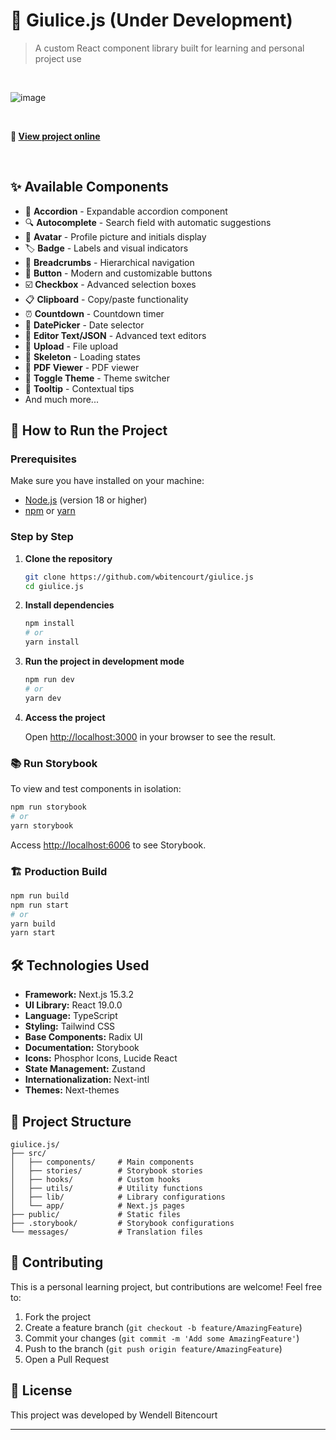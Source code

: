# 🚀 Giulice.js (Under Development)

> A custom React component library built for learning and personal project use

<br>

![image](https://github.com/user-attachments/assets/d002ccf7-b914-4cdb-9329-f98ff30b55d8)


<br>

**🔗 [View project online](https://withlove.wbitencourt.dev)**

<br>

## ✨ Available Components

- 🔘 **Accordion** - Expandable accordion component
- 🔍 **Autocomplete** - Search field with automatic suggestions
- 👤 **Avatar** - Profile picture and initials display
- 🏷️ **Badge** - Labels and visual indicators
- 🍞 **Breadcrumbs** - Hierarchical navigation
- 🔲 **Button** - Modern and customizable buttons
- ☑️ **Checkbox** - Advanced selection boxes
- 📋 **Clipboard** - Copy/paste functionality
- ⏰ **Countdown** - Countdown timer
- 📅 **DatePicker** - Date selector
- 📝 **Editor Text/JSON** - Advanced text editors
- 📁 **Upload** - File upload
- 🦴 **Skeleton** - Loading states
- 📄 **PDF Viewer** - PDF viewer
- 🔄 **Toggle Theme** - Theme switcher
- 💬 **Tooltip** - Contextual tips
- And much more...

## 🚀 How to Run the Project

### Prerequisites

Make sure you have installed on your machine:

- [Node.js](https://nodejs.org/) (version 18 or higher)
- [npm](https://www.npmjs.com/) or [yarn](https://yarnpkg.com/)

### Step by Step

1. **Clone the repository**

   ```bash
   git clone https://github.com/wbitencourt/giulice.js
   cd giulice.js
   ```

2. **Install dependencies**

   ```bash
   npm install
   # or
   yarn install
   ```

3. **Run the project in development mode**

   ```bash
   npm run dev
   # or
   yarn dev
   ```

4. **Access the project**

   Open [http://localhost:3000](http://localhost:3000) in your browser to see the result.

### 📚 Run Storybook

To view and test components in isolation:

```bash
npm run storybook
# or
yarn storybook
```

Access [http://localhost:6006](http://localhost:6006) to see Storybook.

### 🏗️ Production Build

```bash
npm run build
npm run start
# or
yarn build
yarn start
```

## 🛠️ Technologies Used

- **Framework:** Next.js 15.3.2
- **UI Library:** React 19.0.0
- **Language:** TypeScript
- **Styling:** Tailwind CSS
- **Base Components:** Radix UI
- **Documentation:** Storybook
- **Icons:** Phosphor Icons, Lucide React
- **State Management:** Zustand
- **Internationalization:** Next-intl
- **Themes:** Next-themes

## 📂 Project Structure

```
giulice.js/
├── src/
│   ├── components/     # Main components
│   ├── stories/        # Storybook stories
│   ├── hooks/          # Custom hooks
│   ├── utils/          # Utility functions
│   ├── lib/            # Library configurations
│   └── app/            # Next.js pages
├── public/             # Static files
├── .storybook/         # Storybook configurations
└── messages/           # Translation files
```

## 🤝 Contributing

This is a personal learning project, but contributions are welcome! Feel free to:

1. Fork the project
2. Create a feature branch (`git checkout -b feature/AmazingFeature`)
3. Commit your changes (`git commit -m 'Add some AmazingFeature'`)
4. Push to the branch (`git push origin feature/AmazingFeature`)
5. Open a Pull Request

## 📝 License

This project was developed by Wendell Bitencourt

---
